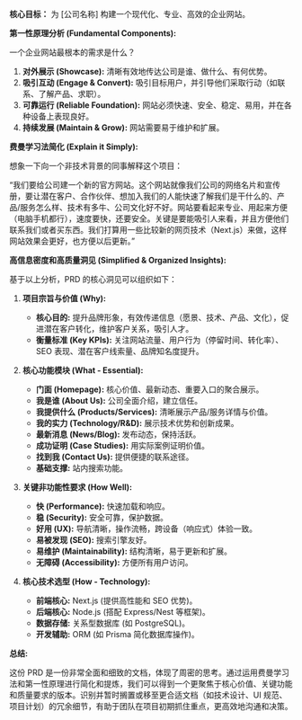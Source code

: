 
**核心目标：** 为 [公司名称] 构建一个现代化、专业、高效的企业网站。

**第一性原理分析 (Fundamental Components):**

一个企业网站最根本的需求是什么？

1.  **对外展示 (Showcase):** 清晰有效地传达公司是谁、做什么、有何优势。
2.  **吸引互动 (Engage & Convert):** 吸引目标用户，并引导他们采取行动（如联系、了解产品、求职）。
3.  **可靠运行 (Reliable Foundation):** 网站必须快速、安全、稳定、易用，并在各种设备上表现良好。
4.  **持续发展 (Maintain & Grow):** 网站需要易于维护和扩展。

**费曼学习法简化 (Explain it Simply):**

想象一下向一个非技术背景的同事解释这个项目：

“我们要给公司建一个新的官方网站。这个网站就像我们公司的网络名片和宣传册，要让潜在客户、合作伙伴、想加入我们的人能快速了解我们是干什么的、产品/服务怎么样、技术有多牛、公司文化好不好。网站要看起来专业、用起来方便（电脑手机都行），速度要快，还要安全。关键是要能吸引人来看，并且方便他们联系我们或者买东西。我们打算用一些比较新的网页技术（Next.js）来做，这样网站效果会更好，也方便以后更新。”

**高信息密度和高质量洞见 (Simplified & Organized Insights):**

基于以上分析，PRD 的核心洞见可以组织如下：

1.  **项目宗旨与价值 (Why):**
    *   **核心目的:** 提升品牌形象，有效传递信息（愿景、技术、产品、文化），促进潜在客户转化，维护客户关系，吸引人才。
    *   **衡量标准 (Key KPIs):** 关注网站流量、用户行为（停留时间、转化率）、SEO 表现、潜在客户线索量、品牌知名度提升。

2.  **核心功能模块 (What - Essential):**
    *   **门面 (Homepage):** 核心价值、最新动态、重要入口的聚合展示。
    *   **我是谁 (About Us):** 公司全面介绍，建立信任。
    *   **我提供什么 (Products/Services):** 清晰展示产品/服务详情与价值。
    *   **我的实力 (Technology/R&D):** 展示技术优势和创新成果。
    *   **最新消息 (News/Blog):** 发布动态，保持活跃。
    *   **成功证明 (Case Studies):** 用实际案例证明价值。
    *   **找到我 (Contact Us):** 提供便捷的联系途径。
    *   **基础支撑:** 站内搜索功能。

3.  **关键非功能性要求 (How Well):**
    *   **快 (Performance):** 快速加载和响应。
    *   **稳 (Security):** 安全可靠，保护数据。
    *   **好用 (UX):** 导航清晰，操作流畅，跨设备（响应式）体验一致。
    *   **易被发现 (SEO):** 搜索引擎友好。
    *   **易维护 (Maintainability):** 结构清晰，易于更新和扩展。
    *   **无障碍 (Accessibility):** 方便所有用户访问。

4.  **核心技术选型 (How - Technology):**
    *   **前端核心:** Next.js (提供高性能和 SEO 优势)。
    *   **后端核心:** Node.js (搭配 Express/Nest 等框架)。
    *   **数据存储:** 关系型数据库 (如 PostgreSQL)。
    *   **开发辅助:** ORM (如 Prisma 简化数据库操作)。



**总结:**

这份 PRD 是一份非常全面和细致的文档，体现了周密的思考。通过运用费曼学习法和第一性原理进行简化和提炼，我们可以得到一个更聚焦于核心价值、关键功能和质量要求的版本。识别并暂时搁置或移至更合适文档（如技术设计、UI 规范、项目计划）的冗余细节，有助于团队在项目初期抓住重点，更高效地沟通和决策。